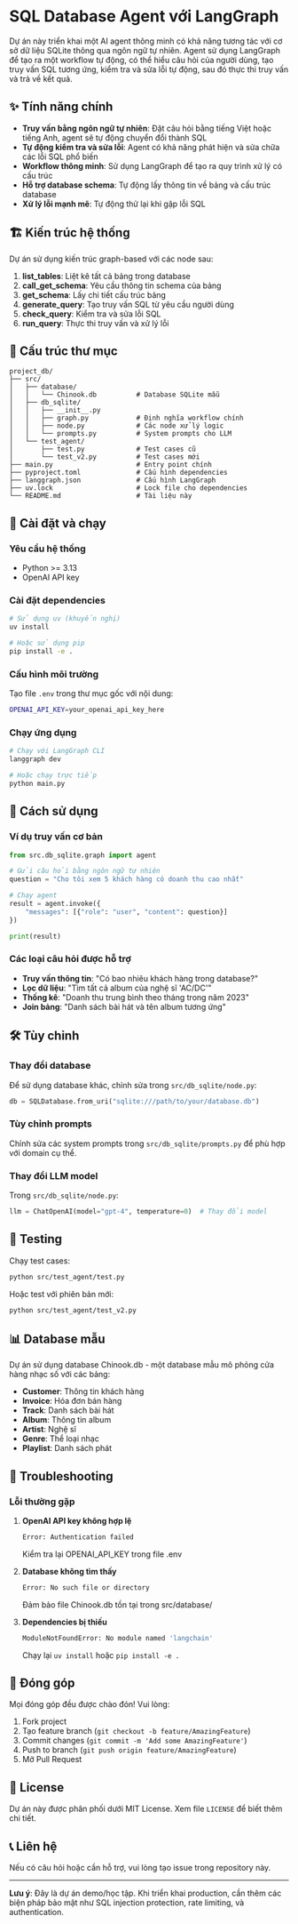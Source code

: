 # SQL Database Agent với LangGraph

Dự án này triển khai một AI agent thông minh có khả năng tương tác với cơ sở dữ liệu SQLite thông qua ngôn ngữ tự nhiên. Agent sử dụng LangGraph để tạo ra một workflow tự động, có thể hiểu câu hỏi của người dùng, tạo truy vấn SQL tương ứng, kiểm tra và sửa lỗi tự động, sau đó thực thi truy vấn và trả về kết quả.

## ✨ Tính năng chính

- **Truy vấn bằng ngôn ngữ tự nhiên**: Đặt câu hỏi bằng tiếng Việt hoặc tiếng Anh, agent sẽ tự động chuyển đổi thành SQL
- **Tự động kiểm tra và sửa lỗi**: Agent có khả năng phát hiện và sửa chữa các lỗi SQL phổ biến
- **Workflow thông minh**: Sử dụng LangGraph để tạo ra quy trình xử lý có cấu trúc
- **Hỗ trợ database schema**: Tự động lấy thông tin về bảng và cấu trúc database
- **Xử lý lỗi mạnh mẽ**: Tự động thử lại khi gặp lỗi SQL

## 🏗️ Kiến trúc hệ thống

Dự án sử dụng kiến trúc graph-based với các node sau:

1. **list_tables**: Liệt kê tất cả bảng trong database
2. **call_get_schema**: Yêu cầu thông tin schema của bảng
3. **get_schema**: Lấy chi tiết cấu trúc bảng
4. **generate_query**: Tạo truy vấn SQL từ yêu cầu người dùng
5. **check_query**: Kiểm tra và sửa lỗi SQL
6. **run_query**: Thực thi truy vấn và xử lý lỗi

## 📁 Cấu trúc thư mục

```
project_db/
├── src/
│   ├── database/
│   │   └── Chinook.db          # Database SQLite mẫu
│   ├── db_sqlite/
│   │   ├── __init__.py
│   │   ├── graph.py            # Định nghĩa workflow chính
│   │   ├── node.py             # Các node xử lý logic
│   │   └── prompts.py          # System prompts cho LLM
│   └── test_agent/
│       ├── test.py             # Test cases cũ
│       └── test_v2.py          # Test cases mới
├── main.py                     # Entry point chính
├── pyproject.toml              # Cấu hình dependencies
├── langgraph.json              # Cấu hình LangGraph
├── uv.lock                     # Lock file cho dependencies
└── README.md                   # Tài liệu này
```

## 🚀 Cài đặt và chạy

### Yêu cầu hệ thống
- Python >= 3.13
- OpenAI API key

### Cài đặt dependencies

```bash
# Sử dụng uv (khuyến nghị)
uv install

# Hoặc sử dụng pip
pip install -e .
```

### Cấu hình môi trường

Tạo file `.env` trong thư mục gốc với nội dung:

```bash
OPENAI_API_KEY=your_openai_api_key_here
```

### Chạy ứng dụng

```bash
# Chạy với LangGraph CLI
langgraph dev

# Hoặc chạy trực tiếp
python main.py
```

## 📖 Cách sử dụng

### Ví dụ truy vấn cơ bản

```python
from src.db_sqlite.graph import agent

# Gửi câu hỏi bằng ngôn ngữ tự nhiên
question = "Cho tôi xem 5 khách hàng có doanh thu cao nhất"

# Chạy agent
result = agent.invoke({
    "messages": [{"role": "user", "content": question}]
})

print(result)
```

### Các loại câu hỏi được hỗ trợ

- **Truy vấn thông tin**: "Có bao nhiêu khách hàng trong database?"
- **Lọc dữ liệu**: "Tìm tất cả album của nghệ sĩ 'AC/DC'"
- **Thống kê**: "Doanh thu trung bình theo tháng trong năm 2023"
- **Join bảng**: "Danh sách bài hát và tên album tương ứng"

## 🛠️ Tùy chỉnh

### Thay đổi database

Để sử dụng database khác, chỉnh sửa trong `src/db_sqlite/node.py`:

```python
db = SQLDatabase.from_uri("sqlite:///path/to/your/database.db")
```

### Tùy chỉnh prompts

Chỉnh sửa các system prompts trong `src/db_sqlite/prompts.py` để phù hợp với domain cụ thể.

### Thay đổi LLM model

Trong `src/db_sqlite/node.py`:

```python
llm = ChatOpenAI(model="gpt-4", temperature=0)  # Thay đổi model
```

## 🧪 Testing

Chạy test cases:

```bash
python src/test_agent/test.py
```

Hoặc test với phiên bản mới:

```bash
python src/test_agent/test_v2.py
```

## 📊 Database mẫu

Dự án sử dụng database Chinook.db - một database mẫu mô phỏng cửa hàng nhạc số với các bảng:

- **Customer**: Thông tin khách hàng
- **Invoice**: Hóa đơn bán hàng
- **Track**: Danh sách bài hát
- **Album**: Thông tin album
- **Artist**: Nghệ sĩ
- **Genre**: Thể loại nhạc
- **Playlist**: Danh sách phát

## 🔧 Troubleshooting

### Lỗi thường gặp

1. **OpenAI API key không hợp lệ**
   ```bash
   Error: Authentication failed
   ```
   Kiểm tra lại OPENAI_API_KEY trong file .env

2. **Database không tìm thấy**
   ```bash
   Error: No such file or directory
   ```
   Đảm bảo file Chinook.db tồn tại trong src/database/

3. **Dependencies bị thiếu**
   ```bash
   ModuleNotFoundError: No module named 'langchain'
   ```
   Chạy lại `uv install` hoặc `pip install -e .`

## 🤝 Đóng góp

Mọi đóng góp đều được chào đón! Vui lòng:

1. Fork project
2. Tạo feature branch (`git checkout -b feature/AmazingFeature`)
3. Commit changes (`git commit -m 'Add some AmazingFeature'`)
4. Push to branch (`git push origin feature/AmazingFeature`)
5. Mở Pull Request

## 📝 License

Dự án này được phân phối dưới MIT License. Xem file `LICENSE` để biết thêm chi tiết.

## 📞 Liên hệ

Nếu có câu hỏi hoặc cần hỗ trợ, vui lòng tạo issue trong repository này.

---

**Lưu ý**: Đây là dự án demo/học tập. Khi triển khai production, cần thêm các biện pháp bảo mật như SQL injection protection, rate limiting, và authentication.
